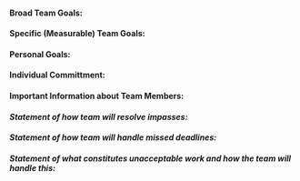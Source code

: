 #### **Broad Team Goals:**
#### **Specific (Measurable) Team Goals:**
#### **Personal Goals:**
#### **Individual Committment:**
#### **Important Information about Team Members:**
####  _Statement of how team will resolve impasses:_
#### _Statement of how team will handle missed deadlines:_
#### _Statement of what constitutes unacceptable work and how the team will handle this:_
